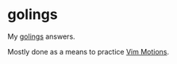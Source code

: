 # golings

My [golings](https://github.com/mauricioabreu/golings) answers.

Mostly done as a means to practice [Vim Motions](https://medium.com/@sistlagautham/vim-motions-and-why-they-are-amazing-47ef204b45a6).
